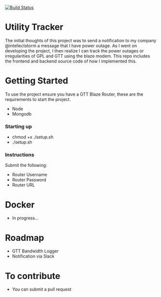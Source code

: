 [![Build Status](https://travis-ci.com/Alien-nick/UtilityNotifier.svg?branch=master)](https://travis-ci.com/Alien-nick/UtilityNotifier)

# Utility Tracker

The initial thoughts of this project was to send a notification to my company @intellectstorm a message that I have power outage. As I went on developing the project, I then realize I can track the power outages or irregularities of GPL and GTT using the blaze modem. This repo includes the frontend and backend source code of how I implemented this.

# Getting Started

To use the project ensure you have a GTT Blaze Router, these are the requirements to start the project.
- Node
- Mongodb

### Starting up
- chmod +x ./setup.sh
- ./setup.sh

### Instructions
Submit the following:
- Router Username
- Router Password
- Router URL

# Docker
- In progress...

# Roadmap
- GTT Bandwidth Logger
- Notification via Slack

# To contribute
- You can submit a pull request
